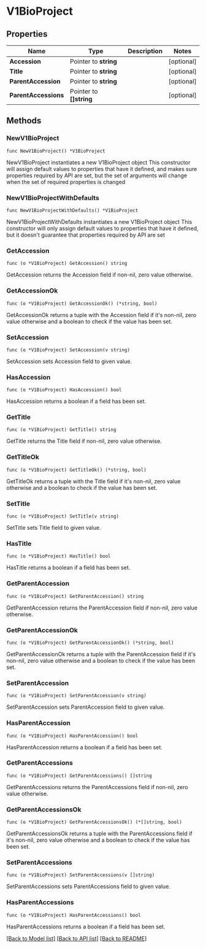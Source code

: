 # V1BioProject

## Properties

Name | Type | Description | Notes
------------ | ------------- | ------------- | -------------
**Accession** | Pointer to **string** |  | [optional] 
**Title** | Pointer to **string** |  | [optional] 
**ParentAccession** | Pointer to **string** |  | [optional] 
**ParentAccessions** | Pointer to **[]string** |  | [optional] 

## Methods

### NewV1BioProject

`func NewV1BioProject() *V1BioProject`

NewV1BioProject instantiates a new V1BioProject object
This constructor will assign default values to properties that have it defined,
and makes sure properties required by API are set, but the set of arguments
will change when the set of required properties is changed

### NewV1BioProjectWithDefaults

`func NewV1BioProjectWithDefaults() *V1BioProject`

NewV1BioProjectWithDefaults instantiates a new V1BioProject object
This constructor will only assign default values to properties that have it defined,
but it doesn't guarantee that properties required by API are set

### GetAccession

`func (o *V1BioProject) GetAccession() string`

GetAccession returns the Accession field if non-nil, zero value otherwise.

### GetAccessionOk

`func (o *V1BioProject) GetAccessionOk() (*string, bool)`

GetAccessionOk returns a tuple with the Accession field if it's non-nil, zero value otherwise
and a boolean to check if the value has been set.

### SetAccession

`func (o *V1BioProject) SetAccession(v string)`

SetAccession sets Accession field to given value.

### HasAccession

`func (o *V1BioProject) HasAccession() bool`

HasAccession returns a boolean if a field has been set.

### GetTitle

`func (o *V1BioProject) GetTitle() string`

GetTitle returns the Title field if non-nil, zero value otherwise.

### GetTitleOk

`func (o *V1BioProject) GetTitleOk() (*string, bool)`

GetTitleOk returns a tuple with the Title field if it's non-nil, zero value otherwise
and a boolean to check if the value has been set.

### SetTitle

`func (o *V1BioProject) SetTitle(v string)`

SetTitle sets Title field to given value.

### HasTitle

`func (o *V1BioProject) HasTitle() bool`

HasTitle returns a boolean if a field has been set.

### GetParentAccession

`func (o *V1BioProject) GetParentAccession() string`

GetParentAccession returns the ParentAccession field if non-nil, zero value otherwise.

### GetParentAccessionOk

`func (o *V1BioProject) GetParentAccessionOk() (*string, bool)`

GetParentAccessionOk returns a tuple with the ParentAccession field if it's non-nil, zero value otherwise
and a boolean to check if the value has been set.

### SetParentAccession

`func (o *V1BioProject) SetParentAccession(v string)`

SetParentAccession sets ParentAccession field to given value.

### HasParentAccession

`func (o *V1BioProject) HasParentAccession() bool`

HasParentAccession returns a boolean if a field has been set.

### GetParentAccessions

`func (o *V1BioProject) GetParentAccessions() []string`

GetParentAccessions returns the ParentAccessions field if non-nil, zero value otherwise.

### GetParentAccessionsOk

`func (o *V1BioProject) GetParentAccessionsOk() (*[]string, bool)`

GetParentAccessionsOk returns a tuple with the ParentAccessions field if it's non-nil, zero value otherwise
and a boolean to check if the value has been set.

### SetParentAccessions

`func (o *V1BioProject) SetParentAccessions(v []string)`

SetParentAccessions sets ParentAccessions field to given value.

### HasParentAccessions

`func (o *V1BioProject) HasParentAccessions() bool`

HasParentAccessions returns a boolean if a field has been set.


[[Back to Model list]](../README.md#documentation-for-models) [[Back to API list]](../README.md#documentation-for-api-endpoints) [[Back to README]](../README.md)


